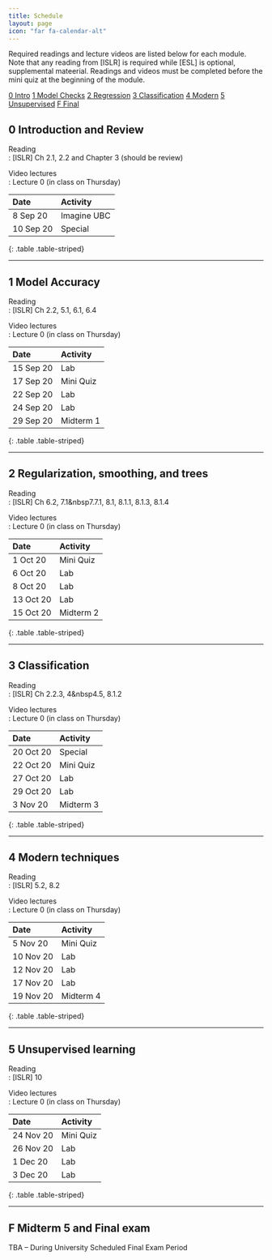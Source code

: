 ```yaml
---
title: Schedule
layout: page
icon: "far fa-calendar-alt"
---
```


Required readings and lecture videos are listed below for each module.
Note that any reading from \[ISLR\] is required while \[ESL\] is
optional, supplemental mateerial. Readings and videos must be completed before the mini quiz at
the beginning of the module.


<div class="text-center">
<div class="btn-group" role="group" aria-label="Basic example">
  <a role="button" class="btn btn-secondary" href="#0-introduction-and-review">0 Intro</a>
  <a role="button" class="btn btn-secondary" href="#1-model-accuracy">1 Model Checks</a>
  <a role="button" class="btn btn-secondary" href="#2-regularization-smoothing-and-trees">2 Regression</a>
  <a role="button" class="btn btn-secondary" href="#3-classification">3 Classification</a>
  <a role="button" class="btn btn-secondary" href="#4-modern-techniques">4 Modern</a>
  <a role="button" class="btn btn-secondary" href="#5-unsupervised-learning">5 Unsupervised</a>
  <a role="button" class="btn btn-secondary" href="#F-midterm-5-and-final-exam">F Final</a>
</div>
</div>



## 0 Introduction and Review


Reading  
: \[ISLR\] Ch 2.1, 2.2 and Chapter 3 (should be review)

Video lectures  
: Lecture 0 (in class on Thursday)

|Date      |Activity    |
|:---------|:-----------|
|8 Sep 20  |Imagine UBC |
|10 Sep 20 |Special     |
{: .table .table-striped}


---

## 1 Model Accuracy


Reading  
: \[ISLR\] Ch 2.2, 5.1, 6.1, 6.4

Video lectures  
: Lecture 0 (in class on Thursday)

|Date      |Activity  |
|:---------|:---------|
|15 Sep 20 |Lab       |
|17 Sep 20 |Mini Quiz |
|22 Sep 20 |Lab       |
|24 Sep 20 |Lab       |
|29 Sep 20 |Midterm 1  |
{: .table .table-striped}


---

## 2 Regularization, smoothing, and trees


Reading  
: \[ISLR\] Ch 6.2, 7.1&nbsp7.7.1, 8.1, 8.1.1, 8.1.3, 8.1.4

Video lectures  
: Lecture 0 (in class on Thursday)


|Date      |Activity  |
|:---------|:---------|
|1 Oct 20  |Mini Quiz |
|6 Oct 20  |Lab       |
|8 Oct 20  |Lab       |
|13 Oct 20 |Lab       |
|15 Oct 20 |Midterm  2 |
{: .table .table-striped}

---

## 3 Classification


Reading  
: \[ISLR\] Ch 2.2.3, 4&nbsp4.5, 8.1.2

Video lectures  
: Lecture 0 (in class on Thursday)

|Date      |Activity  |
|:---------|:---------|
|20 Oct 20 |Special   |
|22 Oct 20 |Mini Quiz |
|27 Oct 20 |Lab       |
|29 Oct 20 |Lab       |
|3 Nov 20  |Midterm   3|
{: .table .table-striped}

---

## 4 Modern techniques


Reading  
: \[ISLR\] 5.2, 8.2

Video lectures  
: Lecture 0 (in class on Thursday)

|Date      |Activity  |
|:---------|:---------|
|5 Nov 20  |Mini Quiz |
|10 Nov 20 |Lab       |
|12 Nov 20 |Lab       |
|17 Nov 20 |Lab       |
|19 Nov 20 |Midterm 4  |
{: .table .table-striped}

---

## 5 Unsupervised learning


Reading  
: \[ISLR\] 10

Video lectures  
: Lecture 0 (in class on Thursday)


|Date      |Activity  |
|:---------|:---------|
|24 Nov 20 |Mini Quiz |
|26 Nov 20 |Lab       |
|1 Dec 20  |Lab       |
|3 Dec 20  |Lab       |
{: .table .table-striped}

---


## F Midterm 5 and Final exam


TBA – During University Scheduled Final Exam Period
